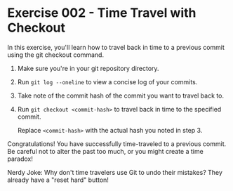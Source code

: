 # Exercise 002 - Time Travel with Checkout

In this exercise, you'll learn how to travel back in time to a previous commit using the
git checkout command.

1. Make sure you're in your git repository directory.

2. Run `git log --oneline` to view a concise log of your commits.

3. Take note of the commit hash of the commit you want to travel back to.

4. Run `git checkout <commit-hash>` to travel back in time to the specified commit.

   Replace `<commit-hash>` with the actual hash you noted in step 3.

Congratulations! You have successfully time-traveled to a previous commit. Be careful not
to alter the past too much, or you might create a time paradox!

Nerdy Joke: Why don't time travelers use Git to undo their mistakes? They already have a
"reset hard" button!

